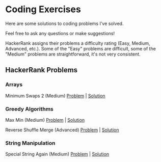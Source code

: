 # Coding Exercises

Here are some solutions to coding problems I've solved.

Feel free to ask any questions or make suggestions!

HackerRank assigns their problems a difficulty rating (Easy, Medium, Advanced, etc.). Some of the "Easy" problems are difficult, some of the "Medium" problems are straightforward, it's not very consistent.

## HackerRank Problems

### Arrays

Minimum Swaps 2 (Medium) [Problem](https://www.hackerrank.com/challenges/minimum-swaps-2/problem) | [Solution](https://github.com/aykrieger/coding-exercises/blob/6854fe1a832b71e32e602d5e1801c264f0173fd3/java/src/arrays/MinimumSwaps2.java)

### Greedy Algorithms

Max Min (Medium) [Problem](https://www.hackerrank.com/challenges/angry-children/problem) | [Solution](https://github.com/aykrieger/coding-exercises/blob/6854fe1a832b71e32e602d5e1801c264f0173fd3/java/src/greedyalgorithms/MaxMin.java)

Reverse Shuffle Merge (Advanced) [Problem](https://www.hackerrank.com/challenges/reverse-shuffle-merge/problem) | [Solution](https://github.com/aykrieger/coding-exercises/blob/6854fe1a832b71e32e602d5e1801c264f0173fd3/java/src/greedyalgorithms/ReverseShuffleMerge.java)

### String Manipulation

Special String Again (Medium) [Problem](https://www.hackerrank.com/challenges/special-palindrome-again) | [Solution](https://github.com/aykrieger/coding-exercises/blob/6854fe1a832b71e32e602d5e1801c264f0173fd3/java/src/stringmanipulation/SpecialStringAgain.java)
